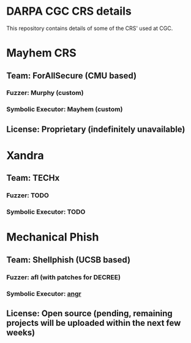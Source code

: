 # DARPA CGC CRS details
This repository contains details of some of the CRS' used at CGC.

# Mayhem CRS

## Team: ForAllSecure (CMU based)

### Fuzzer: Murphy (custom)

### Symbolic Executor: Mayhem (custom)

## License: Proprietary (indefinitely unavailable)

# Xandra

## Team: TECHx

### Fuzzer: TODO

### Symbolic Executor: TODO

# Mechanical Phish

## Team: Shellphish (UCSB based)

### Fuzzer: afl (with patches for DECREE)

### Symbolic Executor: [angr](https://github.com/angr/angr)

## License: Open source (pending, remaining projects will be uploaded within the next few weeks)
